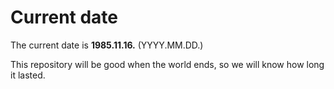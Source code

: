 # Current date

The current date is **1985.11.16.** (YYYY.MM.DD.)

This repository will be good when the world ends, so we will know how long it lasted.